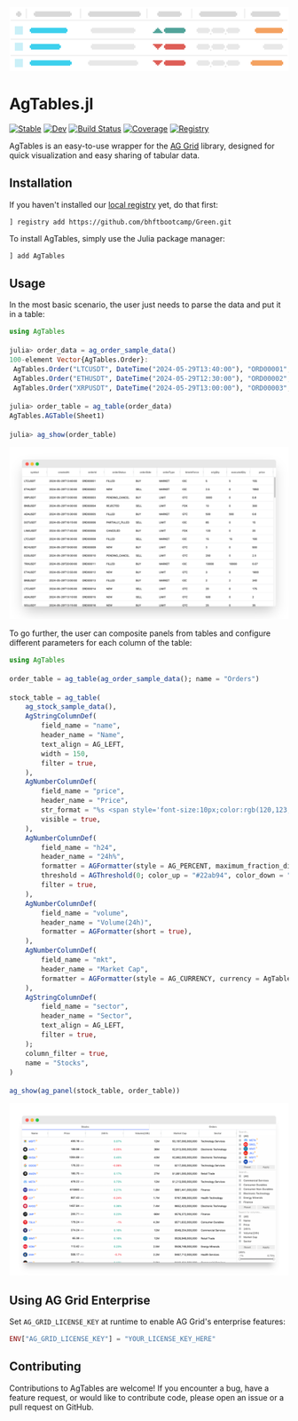 <picture>
  <source media="(prefers-color-scheme: dark)" srcset=docs/src/assets/animation_dark.gif>
  <source media="(prefers-color-scheme: light)" srcset=docs/src/assets/animation_light.gif>
  <img src=docs/src/assets/animation_light.gif>
</picture>

# AgTables.jl

[![Stable](https://img.shields.io/badge/docs-stable-blue.svg)](https://bhftbootcamp.github.io/AgTables.jl/stable/)
[![Dev](https://img.shields.io/badge/docs-dev-blue.svg)](https://bhftbootcamp.github.io/AgTables.jl/dev/)
[![Build Status](https://github.com/bhftbootcamp/AgTables.jl/actions/workflows/Coverage.yml/badge.svg?branch=master)](https://github.com/bhftbootcamp/AgTables.jl/actions/workflows/Coverage.yml?query=branch%3Amaster)
[![Coverage](https://codecov.io/gh/bhftbootcamp/AgTables.jl/branch/master/graph/badge.svg)](https://codecov.io/gh/bhftbootcamp/AgTables.jl)
[![Registry](https://img.shields.io/badge/registry-Green-green)](https://github.com/bhftbootcamp/Green)

AgTables is an easy-to-use wrapper for the [AG Grid](https://www.ag-grid.com/) library, designed for quick visualization and easy sharing of tabular data.

## Installation
If you haven't installed our [local registry](https://github.com/bhftbootcamp/Green) yet, do that first:
```
] registry add https://github.com/bhftbootcamp/Green.git
```

To install AgTables, simply use the Julia package manager:

```julia
] add AgTables
```

## Usage

In the most basic scenario, the user just needs to parse the data and put it in a table:

```julia
using AgTables

julia> order_data = ag_order_sample_data()
100-element Vector{AgTables.Order}:
 AgTables.Order("LTCUSDT", DateTime("2024-05-29T13:40:00"), "ORD00001", ...)
 AgTables.Order("ETHUSDT", DateTime("2024-05-29T12:30:00"), "ORD00002", ...)
 AgTables.Order("XRPUSDT", DateTime("2024-05-29T13:00:00"), "ORD00003", ...)

julia> order_table = ag_table(order_data)
AgTables.AGTable(Sheet1)

julia> ag_show(order_table)
```

![order_table](/docs/src/assets/order_table.png)

To go further, the user can composite panels from tables and configure different parameters for each column of the table:

```julia
using AgTables

order_table = ag_table(ag_order_sample_data(); name = "Orders")

stock_table = ag_table(
    ag_stock_sample_data(),
    AgStringColumnDef(
        field_name = "name",
        header_name = "Name",
        text_align = AG_LEFT,
        width = 150,
        filter = true,
    ),
    AgNumberColumnDef(
        field_name = "price",
        header_name = "Price",
        str_format = "%s <span style='font-size:10px;color:rgb(120,123,134);font-weight:400'>USD</span>",
        visible = true,
    ),
    AgNumberColumnDef(
        field_name = "h24",
        header_name = "24h%",
        formatter = AGFormatter(style = AG_PERCENT, maximum_fraction_digits = 2),
        threshold = AGThreshold(0; color_up = "#22ab94", color_down = "#f23645"),
        filter = true,
    ),
    AgNumberColumnDef(
        field_name = "volume",
        header_name = "Volume(24h)",
        formatter = AGFormatter(short = true),
    ),
    AgNumberColumnDef(
        field_name = "mkt",
        header_name = "Market Cap",
        formatter = AGFormatter(style = AG_CURRENCY, currency = AgTables.USD, separator = true),
    ),
    AgStringColumnDef(
        field_name = "sector",
        header_name = "Sector",
        text_align = AG_LEFT,
        filter = true,
    );
    column_filter = true,
    name = "Stocks",
)

ag_show(ag_panel(stock_table, order_table))
```

![stock_screener_table](/docs/src/assets/stock_order_panel.png)

## Using AG Grid Enterprise

Set `AG_GRID_LICENSE_KEY` at runtime to enable AG Grid's enterprise features:

```julia
ENV["AG_GRID_LICENSE_KEY"] = "YOUR_LICENSE_KEY_HERE"
```

## Contributing

Contributions to AgTables are welcome! If you encounter a bug, have a feature request, or would like to contribute code, please open an issue or a pull request on GitHub.
